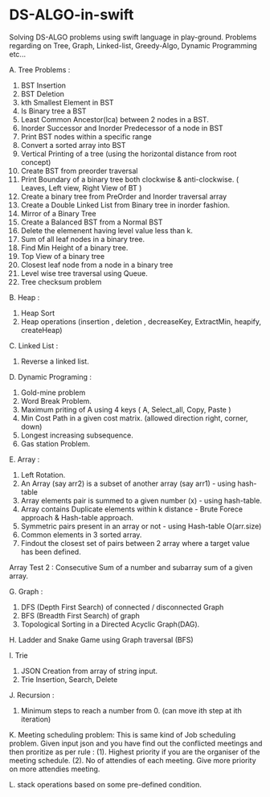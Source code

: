 # DS-ALGO-in-swift
Solving DS-ALGO problems using swift language in play-ground. Problems regarding on Tree, Graph, Linked-list, Greedy-Algo, 
Dynamic Programming etc...

A. Tree Problems :

1. BST Insertion
2. BST Deletion 
3. kth Smallest Element in BST 
4. Is Binary tree a BST 
5. Least Common Ancestor(lca) between 2 nodes in a BST. 
6. Inorder Successor and Inorder Predecessor of a node in BST
7. Print BST nodes within a specific range 
8. Convert a sorted array into BST 
9. Vertical Printing of a tree (using the horizontal distance from root concept)
10. Create BST from preorder traversal
11. Print Boundary of a binary tree both clockwise & anti-clockwise. ( Leaves, Left view, Right View of BT )
12. Create a binary tree from PreOrder and Inorder traversal array
13. Create a Double Linked List from Binary tree in inorder fashion.
14. Mirror of a Binary Tree
15. Create a Balanced BST from a Normal BST 
16. Delete the elemenent having level value less than k.
17. Sum of all leaf nodes in a binary tree.
18. Find Min Height of a binary tree.
19. Top View of a binary tree
20. Closest leaf node from a node in a binary tree
21. Level wise tree traversal using Queue.
22. Tree checksum problem


B. Heap :

1. Heap Sort 
2. Heap operations (insertion , deletion , decreaseKey, ExtractMin, heapify, createHeap)


C. Linked List :

1. Reverse a linked list.

D. Dynamic Programing :

1. Gold-mine problem 
2. Word Break Problem.
3. Maximum priting of A using 4 keys ( A, Select_all, Copy, Paste )
4. Min Cost Path in a given cost matrix. (allowed direction right, corner, down)
5. Longest increasing subsequence.
6. Gas station Problem.

E. Array :

1. Left Rotation.
2. An Array (say arr2) is a subset of another array (say arr1) - using hash-table 
3. Array elements pair is summed to a given number (x) - using hash-table.
4. Array contains Duplicate elements within k distance - Brute Forece approach & Hash-table approach.
5. Symmetric pairs present in an array or not - using Hash-table O(arr.size)
6. Common elements in 3 sorted array.
7. Findout the closest set of pairs between 2 array where a target value has been defined.

Array Test 2 : Consecutive Sum of a number and subarray sum of a given array.

G. Graph :

1. DFS (Depth First Search) of connected / disconnected Graph 
2. BFS (Breadth First Search) of graph 
3. Topological Sorting in a Directed Acyclic Graph(DAG).

H. Ladder and Snake Game using Graph traversal (BFS)

I. Trie 

1. JSON Creation from array of string input.
2. Trie Insertion, Search, Delete

J. Recursion :

1. Minimum steps to reach a number from 0. (can move ith step at ith iteration)

K. Meeting scheduling problem: This is same kind of Job scheduling problem. Given input json and you have find out the conflicted meetings and then proritize as per rule : 
(1). Highest priority if you are the organiser of the meeting schedule. 
(2). No of attendies of each meeting. Give more priority on more attendies meeting.

L. stack operations based on some pre-defined condition.



